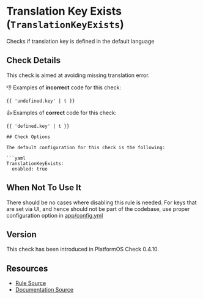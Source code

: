 # Translation Key Exists (`TranslationKeyExists`)

Checks if translation key is defined in the default language

## Check Details

This check is aimed at avoiding missing translation error.

:-1: Examples of **incorrect** code for this check:

```liquid
{{ 'undefined.key' | t }}
```

:+1: Examples of **correct** code for this check:

```liquid
{{ 'defined.key' | t }}

## Check Options

The default configuration for this check is the following:

```yaml
TranslationKeyExists:
  enabled: true
```

## When Not To Use It

There should be no cases where disabling this rule is needed. For keys that are set via UI, and hence should not be part of the codebase,
use proper configuration option in [app/config.yml](https://documentation.platformos.com/developer-guide/platformos-workflow/codebase/config)

## Version

This check has been introduced in PlatformOS Check 0.4.10.

## Resources

- [Rule Source][codesource]
- [Documentation Source][docsource]

[codesource]: /lib/platformos_check/checks/translation_key_exists.rb
[docsource]: /docs/checks/translation_key_exists.md
